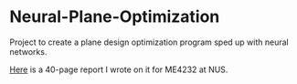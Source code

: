 # Neural-Plane-Optimization
Project to create a plane design optimization program sped up with neural networks. 

[Here](https://docs.google.com/document/d/1510aKuQENSdkYjMvaT-j7Y6kjX0kVbMs5NzeyEt8Suc/edit?usp=sharing) is a 40-page report I wrote on it for ME4232 at NUS.
